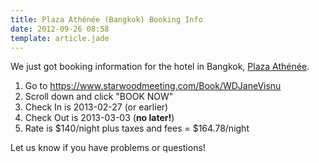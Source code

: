 ```yaml
---
title: Plaza Athénée (Bangkok) Booking Info
date: 2012-09-26 08:58
template: article.jade
---
```


We just got booking information for the hotel in Bangkok, [Plaza Athénée][1].

  1. Go to <https://www.starwoodmeeting.com/Book/WDJaneVisnu>
  2. Scroll down and click "BOOK NOW"
  3. Check In is 2013-02-27 (or earlier)
  4. Check Out is 2013-03-03 (**no later!**)
  5. Rate is $140/night plus taxes and fees = $164.78/night
  
Let us know if you have problems or questions!

[1]: http://www.starwoodhotels.com/lemeridien/property/overview/index.html?propertyID=1846
